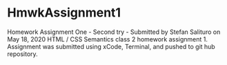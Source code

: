 # HmwkAssignment1
Homework Assignment One - Second try - Submitted by Stefan Salituro on May 18, 2020
HTML / CSS Semantics class 2 homework assignment 1.
Assignment was submitted using xCode, Terminal, and pushed to git hub repository. 

